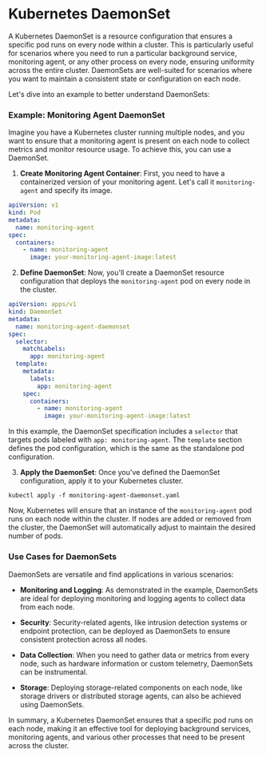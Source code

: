 # Kubernetes DaemonSet

A Kubernetes DaemonSet is a resource configuration that ensures a specific pod runs on every node within a cluster. This is particularly useful for scenarios where you need to run a particular background service, monitoring agent, or any other process on every node, ensuring uniformity across the entire cluster. DaemonSets are well-suited for scenarios where you want to maintain a consistent state or configuration on each node.

Let's dive into an example to better understand DaemonSets:

### Example: Monitoring Agent DaemonSet

Imagine you have a Kubernetes cluster running multiple nodes, and you want to ensure that a monitoring agent is present on each node to collect metrics and monitor resource usage. To achieve this, you can use a DaemonSet.

1. **Create Monitoring Agent Container**: First, you need to have a containerized version of your monitoring agent. Let's call it `monitoring-agent` and specify its image.

```yaml
apiVersion: v1
kind: Pod
metadata:
  name: monitoring-agent
spec:
  containers:
    - name: monitoring-agent
      image: your-monitoring-agent-image:latest
```

2. **Define DaemonSet**: Now, you'll create a DaemonSet resource configuration that deploys the `monitoring-agent` pod on every node in the cluster.

```yaml
apiVersion: apps/v1
kind: DaemonSet
metadata:
  name: monitoring-agent-daemonset
spec:
  selector:
    matchLabels:
      app: monitoring-agent
  template:
    metadata:
      labels:
        app: monitoring-agent
    spec:
      containers:
        - name: monitoring-agent
          image: your-monitoring-agent-image:latest
```

In this example, the DaemonSet specification includes a `selector` that targets pods labeled with `app: monitoring-agent`. The `template` section defines the pod configuration, which is the same as the standalone pod configuration.

3. **Apply the DaemonSet**: Once you've defined the DaemonSet configuration, apply it to your Kubernetes cluster.

```shell
kubectl apply -f monitoring-agent-daemonset.yaml
```

Now, Kubernetes will ensure that an instance of the `monitoring-agent` pod runs on each node within the cluster. If nodes are added or removed from the cluster, the DaemonSet will automatically adjust to maintain the desired number of pods.

### Use Cases for DaemonSets

DaemonSets are versatile and find applications in various scenarios:

- **Monitoring and Logging**: As demonstrated in the example, DaemonSets are ideal for deploying monitoring and logging agents to collect data from each node.

- **Security**: Security-related agents, like intrusion detection systems or endpoint protection, can be deployed as DaemonSets to ensure consistent protection across all nodes.

- **Data Collection**: When you need to gather data or metrics from every node, such as hardware information or custom telemetry, DaemonSets can be instrumental.

- **Storage**: Deploying storage-related components on each node, like storage drivers or distributed storage agents, can also be achieved using DaemonSets.

In summary, a Kubernetes DaemonSet ensures that a specific pod runs on each node, making it an effective tool for deploying background services, monitoring agents, and various other processes that need to be present across the cluster.
